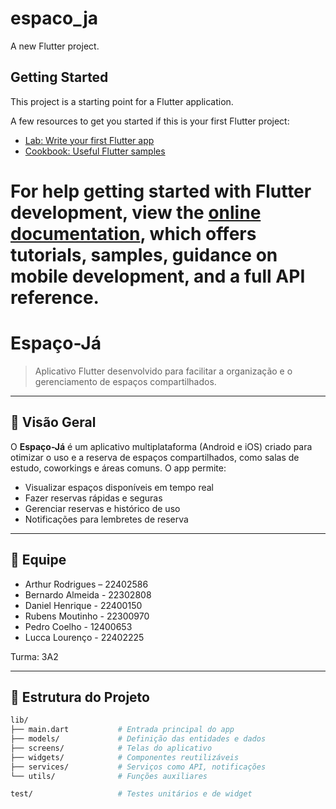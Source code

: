 
# espaco_ja

A new Flutter project.

## Getting Started

This project is a starting point for a Flutter application.

A few resources to get you started if this is your first Flutter project:

- [Lab: Write your first Flutter app](https://docs.flutter.dev/get-started/codelab)
- [Cookbook: Useful Flutter samples](https://docs.flutter.dev/cookbook)

For help getting started with Flutter development, view the
[online documentation](https://docs.flutter.dev/), which offers tutorials,
samples, guidance on mobile development, and a full API reference.
=======
# Espaço-Já

> Aplicativo Flutter desenvolvido para facilitar a organização e o gerenciamento de espaços compartilhados.

---

## 🚀 Visão Geral

O **Espaço-Já** é um aplicativo multiplataforma (Android e iOS) criado para otimizar o uso e a reserva de espaços compartilhados, como salas de estudo, coworkings e áreas comuns. O app permite:

- Visualizar espaços disponíveis em tempo real
- Fazer reservas rápidas e seguras
- Gerenciar reservas e histórico de uso
- Notificações para lembretes de reserva

---

## 👥 Equipe

- Arthur Rodrigues – 22402586
- Bernardo Almeida - 22302808
- Daniel Henrique - 22400150
- Rubens Moutinho - 22300970
- Pedro Coelho - 12400653
- Lucca Lourenço - 22402225

Turma: 3A2

---

## 📁 Estrutura do Projeto

```bash
lib/
├── main.dart           # Entrada principal do app
├── models/             # Definição das entidades e dados
├── screens/            # Telas do aplicativo
├── widgets/            # Componentes reutilizáveis
├── services/           # Serviços como API, notificações
└── utils/              # Funções auxiliares

test/                   # Testes unitários e de widget

